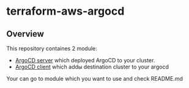 # terraform-aws-argocd

## Overview 
This repository containes 2 module:
* [ArgoCD server](github.com/dedicatted/terraform-aws-argocd/argocd-server) which deployed ArgoCD to your cluster.
* [ArgoCD client](github.com/dedicatted/terraform-aws-argocd/argocd-client) which addы destination cluster to your argocd

Your can go to module which you want to use and check README.md
